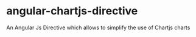 angular-chartjs-directive
=========================

An Angular Js Directive which allows to simplify the use of Chartjs charts
